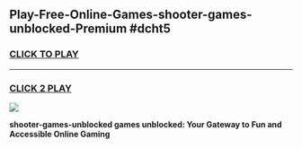 
## Play-Free-Online-Games-shooter-games-unblocked-Premium #dcht5
<h3>
<a href="https://premium.freeplayer.one?title=shooter-games-unblocked&ref=8M">CLICK TO PLAY</a></h3>
<hr>

<h3>
<a href="https://premium.freeplayer.one?title=shooter-games-unblocked&ref=8M">CLICK 2 PLAY</a>
  
</h3>

<a href="https://premium.freeplayer.one?title=shooter-games-unblocked&ref=8M"><img src="https://clearcache.store/games.png"></a>


**shooter-games-unblocked games unblocked: Your Gateway to Fun and Accessible Online Gaming**
